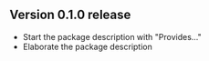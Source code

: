 ## Version 0.1.0 release
* Start the package description with "Provides..."
* Elaborate the package description
